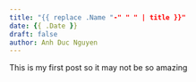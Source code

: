 ```yaml
---
title: "{{ replace .Name "-" " " | title }}"
date: {{ .Date }}
draft: false
author: Anh Duc Nguyen
---
```


This is my first post so it may not be so amazing

<!--more-->
